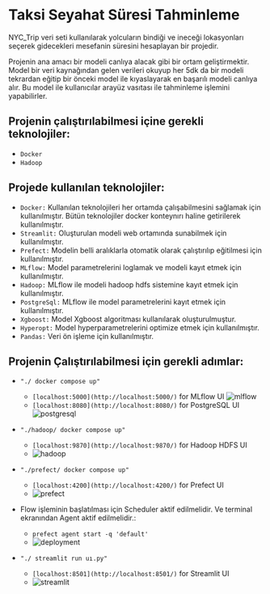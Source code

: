 # Taksi Seyahat Süresi Tahminleme

NYC_Trip veri seti kullanılarak yolcuların bindiği ve ineceği lokasyonları seçerek gidecekleri mesefanin süresini hesaplayan bir projedir.

Projenin ana amacı bir modeli canlıya alacak gibi bir ortam geliştirmektir. Model bir veri kaynağından gelen verileri okuyup her 5dk da bir modeli tekrardan eğitip bir önceki model ile kıyaslayarak en başarılı modeli canlıya alır. Bu model ile kullanıcılar arayüz vasıtası ile tahminleme işlemini yapabilirler.

## <b> Projenin çalıştırılabilmesi içine gerekli teknolojiler: </br></b>
* ```Docker```  </br>
* ```Hadoop```  </br>

## <b>Projede kullanılan teknolojiler: </br></b>
* ```Docker:``` Kullanılan teknolojileri her ortamda çalışabilmesini sağlamak için kullanılmıştır. Bütün teknolojiler docker konteynırı haline getirilerek kullanılmıştır. </br>
* ```Streamlit:``` Oluşturulan modeli web ortamında sunabilmek için kullanılmıştır.</br>
* ```Prefect:``` Modelin belli aralıklarla otomatik olarak çalıştırılıp eğitilmesi için kullanılmıştır. </br>
* ```MLflow:``` Model parametrelerini loglamak ve modeli kayıt etmek için kullanılmıştır.</br>
* ```Hadoop:``` MLflow ile modeli hadoop hdfs sistemine kayıt etmek için kullanılmıştır.</br>
* ```PostgreSql:``` MLflow ile model parametrelerini kayıt etmek için kullanılmıştır.</br>
* ```Xgboost:``` Model Xgboost algoritması kullanılarak oluşturulmuştur.</br>
* ```Hyperopt:``` Model hyperparametrelerini optimize etmek için kullanılmıştır.</br>
* ```Pandas:``` Veri ön işleme için kullanılmıştır.</br>

## <b>Projenin Çalıştırılabilmesi için gerekli adımlar: </br></b>
* ```"./ docker compose up"``` </br>
  * ```[localhost:5000](http://localhost:5000/)``` for MLflow UI
  ![mlflow](https://user-images.githubusercontent.com/43652313/232592007-2b000ad8-8e87-439a-a549-c655f3a6789b.png)
  * ```[localhost:8080](http://localhost:8080/)``` for PostgreSQL UI
  ![postgresql](https://user-images.githubusercontent.com/43652313/232592062-908f8c23-e8fb-486a-b561-6327a5f86b20.png)

* ```"./hadoop/ docker compose up"``` </br>
  * ```[localhost:9870](http://localhost:9870/)``` for Hadoop HDFS UI
  * ![hadoop](https://user-images.githubusercontent.com/43652313/232592128-cdc49622-de19-4417-be8d-0d17aa1d78a9.png)

* ```"./prefect/ docker compose up"``` </br>
  * ```[localhost:4200](http://localhost:4200/)``` for Prefect UI
  * ![prefect](https://user-images.githubusercontent.com/43652313/232592546-310cbe8a-004c-4628-86e6-881110bc6cf6.png)

* Flow işleminin başlatılması için Scheduler aktif edilmelidir. Ve terminal ekranından Agent aktif edilmelidir.:
  * ```prefect agent start -q 'default'```
  * ![deployment](https://user-images.githubusercontent.com/43652313/232597308-2543ecbb-19f1-4b0b-8b8f-88eee395cb77.png) 

* ```"./ streamlit run uı.py"``` </br>
  * ```[localhost:8501](http://localhost:8501/)``` for Streamlit UI
  * ![streamlit](https://user-images.githubusercontent.com/43652313/232594601-41a3d7d3-6878-4b85-8963-09cf39f33e0e.png)
